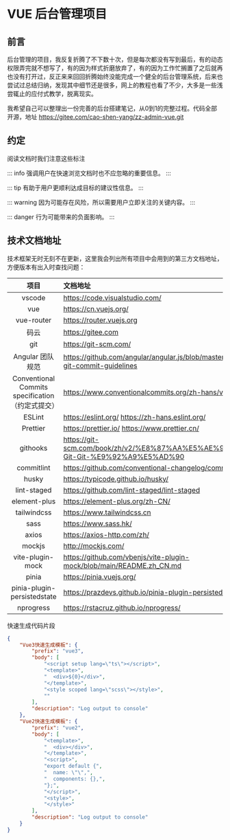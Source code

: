 # VUE 后台管理项目

## 前言

后台管理的项目，我反复折腾了不下数十次，但是每次都没有写到最后，有的动态权限弄完就不想写了，有的因为样式折磨放弃了，有的因为工作忙搁置了之后就再也没有打开过，反正来来回回折腾始终没能完成一个健全的后台管理系统，后来也尝试过总结归纳，发现其中细节还是很多，网上的教程也看了不少，大多是一些浅尝辄止的应付式教学，脱离现实。

我希望自己可以整理出一份完善的后台搭建笔记，从0到1的完整过程。代码全部开源，地址 https://gitee.com/cao-shen-yang/zz-admin-vue.git

## 约定

阅读文档时我们注意这些标注

::: info
强调用户在快速浏览文档时也不应忽略的重要信息。
:::

::: tip
有助于用户更顺利达成目标的建议性信息。
:::

::: warning
因为可能存在风险，所以需要用户立即关注的关键内容。
:::

::: danger
行为可能带来的负面影响。
:::



## 技术文档地址

技术框架无时无刻不在更新，这里我会列出所有项目中会用到的第三方文档地址，方便版本有出入时查找问题：

|                       项目                       | 文档地址                                                     |
| :----------------------------------------------: | :----------------------------------------------------------- |
|                      vscode                      | https://code.visualstudio.com/                               |
|                       vue                        | https://cn.vuejs.org/                                        |
|                    vue-router                    | https://router.vuejs.org                                     |
|                       码云                       | https://gitee.com                                            |
|                       git                        | https://git-scm.com/                                         |
|                 Angular 团队规范                 | https://github.com/angular/angular.js/blob/master/DEVELOPERS.md#-git-commit-guidelines |
| Conventional Commits specification（约定式提交） | https://www.conventionalcommits.org/zh-hans/v1.0.0/          |
|                      ESLint                      | https://eslint.org/  https://zh-hans.eslint.org/             |
|                     Prettier                     | https://prettier.io/   https://www.prettier.cn/              |
|                     githooks                     | https://git-scm.com/book/zh/v2/%E8%87%AA%E5%AE%9A%E4%B9%89-Git-Git-%E9%92%A9%E5%AD%90 |
|                    commitlint                    | https://github.com/conventional-changelog/commitlint         |
|                      husky                       | https://typicode.github.io/husky/                            |
|                   lint-staged                    | https://github.com/lint-staged/lint-staged                   |
|                   element-plus                   | https://element-plus.org/zh-CN/                              |
|                   tailwindcss                    | https://www.tailwindcss.cn                                   |
|                       sass                       | https://www.sass.hk/                                         |
|                      axios                       | https://axios-http.com/zh/                                   |
|                      mockjs                      | http://mockjs.com/                                           |
|                 vite-plugin-mock                 | https://github.com/vbenjs/vite-plugin-mock/blob/main/README.zh_CN.md |
|                      pinia                       | https://pinia.vuejs.org/                                     |
|           pinia-plugin-persistedstate            | https://prazdevs.github.io/pinia-plugin-persistedstate/zh/guide/ |
|                    nprogress                     | https://rstacruz.github.io/nprogress/                        |



快速生成代码片段

```json
{
	"Vue3快速生成模板": {
		"prefix": "vue3",
		"body": [
			"<script setup lang=\"ts\"></script>",
			"<template>",
			"  <div>${0}</div>",
			"</template>",
			"<style scoped lang=\"scss\"></style>",
			""
		],
		"description": "Log output to console"
	},
	"Vue2快速生成模板": {
		"prefix": "vue2",
		"body": [
			"<template>",
			"  <div></div>",
			"</template>",
			"<script>",
			"export default {",
			"  name: \"\",",
			"  components: {},",
			"};",
			"</script>",
			"<style>",
			"</style>"
		],
		"description": "Log output to console"
	}
}
```





